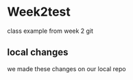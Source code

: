 # Week2test
class example from week 2 git

## local changes
we made these changes on our local repo
